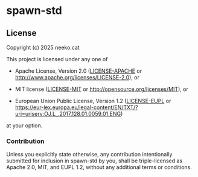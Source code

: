 # spawn-std

## License

Copyright (c) 2025 neeko.cat

This project is licensed under any one of

 * Apache License, Version 2.0 ([LICENSE-APACHE](LICENSE-APACHE) or http://www.apache.org/licenses/LICENSE-2.0), or

 * MIT license ([LICENSE-MIT](LICENSE-MIT) or http://opensource.org/licenses/MIT), or

 * European Union Public License, Version 1.2 ([LICENSE-EUPL](LICENSE-EUPL) or https://eur-lex.europa.eu/legal-content/EN/TXT/?uri=uriserv:OJ.L_.2017.128.01.0059.01.ENG)

at your option.

### Contribution

Unless you explicitly state otherwise, any contribution intentionally submitted for inclusion in spawn-std by you, shall be triple-licensed as Apache 2.0, MIT, and EUPL 1.2, without any additional terms or conditions.
